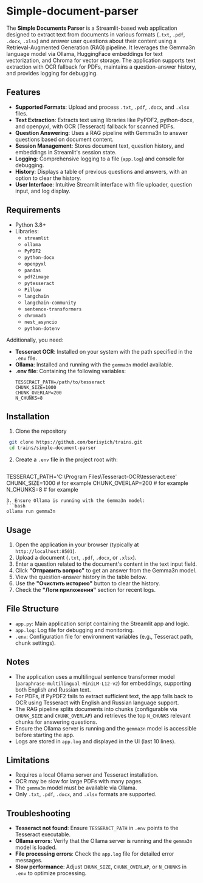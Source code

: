 # Simple-document-parser

The **Simple Documents Parser** is a Streamlit-based web application designed to extract text from documents in various formats (`.txt`, `.pdf`, `.docx`, `.xlsx`) and answer user questions about their content using a Retrieval-Augmented Generation (RAG) pipeline. It leverages the Gemma3n language model via Ollama, HuggingFace embeddings for text vectorization, and Chroma for vector storage. The application supports text extraction with OCR fallback for PDFs, maintains a question-answer history, and provides logging for debugging.

## Features
- **Supported Formats**: Upload and process `.txt`, `.pdf`, `.docx`, and `.xlsx` files.
- **Text Extraction**: Extracts text using libraries like PyPDF2, python-docx, and openpyxl, with OCR (Tesseract) fallback for scanned PDFs.
- **Question Answering**: Uses a RAG pipeline with Gemma3n to answer questions based on document content.
- **Session Management**: Stores document text, question history, and embeddings in Streamlit's session state.
- **Logging**: Comprehensive logging to a file (`app.log`) and console for debugging.
- **History**: Displays a table of previous questions and answers, with an option to clear the history.
- **User Interface**: Intuitive Streamlit interface with file uploader, question input, and log display.

## Requirements
- Python 3.8+
- Libraries:
  - `streamlit`
  - `ollama`
  - `PyPDF2`
  - `python-docx`
  - `openpyxl`
  - `pandas`
  - `pdf2image`
  - `pytesseract`
  - `Pillow`
  - `langchain`
  - `langchain-community`
  - `sentence-transformers`
  - `chromadb`
  - `nest_asyncio`
  - `python-dotenv`

Additionally, you need:
- **Tesseract OCR**: Installed on your system with the path specified in the `.env` file.
- **Ollama**: Installed and running with the `gemma3n` model available.
- **.env file**: Containing the following variables:
  ```plaintext
  TESSERACT_PATH=/path/to/tesseract
  CHUNK_SIZE=1000
  CHUNK_OVERLAP=200
  N_CHUNKS=8
  ```

## Installation
1. Clone the repository 
  ```bash
   git clone https://github.com/borisyich/trains.git
   cd trains/simple-document-parser
   ```
2. Create a `.env` file in the project root with:
   ```bash
  TESSERACT_PATH='C:\Program Files\Tesseract-OCR\tesseract.exe'
  CHUNK_SIZE=1000 # for example
  CHUNK_OVERLAP=200 # for example
  N_CHUNKS=8 # for example
   ```
3. Ensure Ollama is running with the Gemma3n model:
   ```bash
   ollama run gemma3n
   ```
## Usage
1. Open the application in your browser (typically at `http://localhost:8501`).
2. Upload a document (`.txt`, `.pdf`, `.docx`, or `.xlsx`).
3. Enter a question related to the document's content in the text input field.
4. Click **"Отправить вопрос"** to get an answer from the Gemma3n model.
5. View the question-answer history in the table below.
6. Use the **"Очистить историю"** button to clear the history.
7. Check the **"Логи приложения"** section for recent logs.

## File Structure
- `app.py`: Main application script containing the Streamlit app and logic.
- `app.log`: Log file for debugging and monitoring.
- `.env`: Configuration file for environment variables (e.g., Tesseract path, chunk settings).

## Notes
- The application uses a multilingual sentence transformer model (`paraphrase-multilingual-MiniLM-L12-v2`) for embeddings, supporting both English and Russian text.
- For PDFs, if PyPDF2 fails to extract sufficient text, the app falls back to OCR using Tesseract with English and Russian language support.
- The RAG pipeline splits documents into chunks (configurable via `CHUNK_SIZE` and `CHUNK_OVERLAP`) and retrieves the top `N_CHUNKS` relevant chunks for answering questions.
- Ensure the Ollama server is running and the `gemma3n` model is accessible before starting the app.
- Logs are stored in `app.log` and displayed in the UI (last 10 lines).

## Limitations
- Requires a local Ollama server and Tesseract installation.
- OCR may be slow for large PDFs with many pages.
- The `gemma3n` model must be available via Ollama.
- Only `.txt`, `.pdf`, `.docx`, and `.xlsx` formats are supported.

## Troubleshooting
- **Tesseract not found**: Ensure `TESSERACT_PATH` in `.env` points to the Tesseract executable.
- **Ollama errors**: Verify that the Ollama server is running and the `gemma3n` model is loaded.
- **File processing errors**: Check the `app.log` file for detailed error messages.
- **Slow performance**: Adjust `CHUNK_SIZE`, `CHUNK_OVERLAP`, or `N_CHUNKS` in `.env` to optimize processing.
